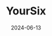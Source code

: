 ---  
layout: startup_page  
title: "YourSix"  
id: "yoursix.com"  
permalink: "/yoursixyoursix.com06132024/"  
website: "https://yoursix.com/"  
funding_round: "Series A"  
funding_amount: "$10.5M"  
investors: "Vocap Partners, Eastside Partners"  
about: "YourSix Inc. is a Physical Security as a Service (PSaaS) provider offering a cloud-native unified platform, YourSixOS. This platform integrates surveillance, access control, and other security features, delivering a modern solution for commercial physical security needs."  
markets: "Security and Investigations, Cloud Data Services, Cyber Security, Security"  
hq: "Roseville, Minnesota, United States"  
founded_year: "2015"  
linkedin: "https://www.linkedin.com/company/yoursix"  
twitter: "https://twitter.com/yoursix_inc"  
instagram: ""  
facebook: "https://www.facebook.com/yoursixinc"  
crunchbase: "https://www.crunchbase.com/organization/yoursix"  
pitchbook: "https://pitchbook.com/profiles/company/445589-65"  

date_display: "13-Jun-2024"  
date: "2024-06-13"

# SEO Optimization  
meta_title: "YourSix - Series A Funding ($10.5M)"  
meta_description: "YourSix, YourSix Inc. is a Physical Security as a Service (PSaaS) provider offering a cloud-native unified platform, YourSixOS. This platform integrates survei..."  
meta_keywords: "YourSix, Security and Investigations, Cloud Data Services, Cyber Security, Security, Series A funding"  
canonical_url: "https://startup.projectstartups.com/yoursixyoursix.com06132024/"  
---